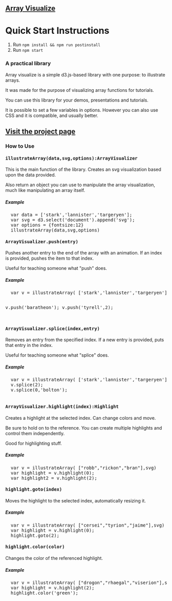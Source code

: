 <h2>
  <a href="http://danielstern.github.io/array.visualize/#/">Array Visualize</a>
</h2>

# Quick Start Instructions
1. Run `npm install && npm run postinstall`
2. Run `npm start`


<h3>
  A practical library
</h3>
<p>
    Array visualize is a simple d3.js-based library with one purpose: to illustrate arrays.
</p>
<p>
  It was made for the purpose of visualizing array functions for tutorials.
</p>
<p>
  You can use this library for your demos, presentations and tutorials.
</p>
<p>
  It is possible to set a few variables in options. However you can also use CSS and it is compatible, and usually better.
</p>

<h2>
<a href="http://danielstern.github.io/array.visualize/#/">Visit the project page</a>
</h2>

<h3>
  How to Use
</h3>

<h4>
  <pre>illustrateArray(data,svg,options):ArrayVisualizer</pre>
</h4>

<p>
  This is the main function of the library. Creates an svg visualization based upon the data provided. 
</p>
<p>
  Also return an object you can use to manipulate the array visualization, much like manipulating an array itself.
</p>
<p>
  
</p>
<h5>
  Example
</h5>
<pre>
  var data = ['stark','lannister','targeryen'];
  var svg = d3.select('document').append('svg');
  var options = {fontsize:12}
  illustrateArray(data,svg,options)</pre>
<div id="_filter">
   
</div>


<h4>
  <pre>ArrayVisualizer.push(entry)</pre>
</h4>

<p>
  Pushes another entry to the end of the array with an animation. If an index is provided, pushes the item to that index.
</p>
<p>
  Useful for teaching someone what "push" does.
</p>
<p>
  
</p>
<h5>
  Example
</h5>
<pre>
  var v = illustrateArray( ['stark','lannister','targeryen'],svg)

  v.push('baratheon');
  v.push('tyrell',2);

</pre>
<div id="_push">
   
</div>


<h4>
  <pre>ArrayVisualizer.splice(index,entry)</pre>
</h4>

<p>
  Removes an entry from the specified index. If a new entry is provided, puts that entry in the index.
</p>
<p>
  Useful for teaching someone what "splice" does.
</p>
<p>
  
</p>
<h5>
  Example
</h5>
<pre>
  var v = illustrateArray( ['stark','lannister','targeryen'],svg)
  v.splice(2);
  v.splice(0,'bolton');

</pre>
<div id="_splice">
   
</div>


<h4>
  <pre>ArrayVisualizer.highlight(index):Highlight</pre>
</h4>

<p>
  Creates a highlight at the selected index. Can change colors and move. 
</p>
<p>
  Be sure to hold on to the reference. You can create multiple highlights and control them independently.
</p>
<p>
  Good for highlighting stuff.
</p>
<p>
  
</p>
<h5>
  Example
</h5>
<pre>
  var v = illustrateArray( ["robb","rickon","bran"],svg)
  var highlight = v.highlight(0);
  var highlight2 = v.highlight(2);
</pre>
<div id="_highlight">
   
</div>

 <h4>
  <pre>highlight.goto(index)</pre>
</h4>

<p>
  Moves the highlight to the selected index, automatically resizing it.
</p>

<h5>
  Example
</h5>
<pre>
  var v = illustrateArray( ["cersei","tyrion","jaime"],svg)
  var highlight = v.highlight(0);
  highlight.goto(2);
</pre>
<div id="_goto">
   
</div>

<h4>
  <pre>highlight.color(color)</pre>
</h4>

<p>
  Changes the color of the referenced highlight.
</p>

<h5>
  Example
</h5>
<pre>
  var v = illustrateArray( ["drogon","rhaegal","viserion"],svg)
  var highlight = v.highlight(2);
  highlight.color('green');
</pre>
<div id="_color">
   
</div>
